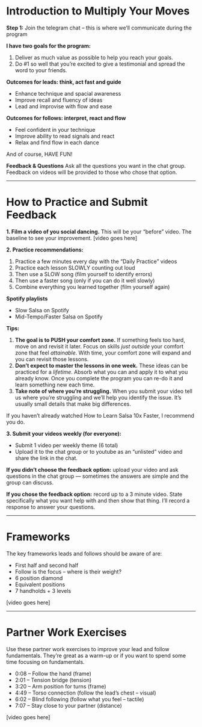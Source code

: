 # Introduction to Multiply Your Moves

**Step 1:** Join the telegram chat – this is where we’ll communicate during the program

**I have two goals for the program:**
1. Deliver as much value as possible to help you reach your goals.
2. Do #1 so well that you’re excited to give a testimonial and spread the word to your friends.

**Outcomes for leads: think, act fast and guide**
- Enhance technique and spacial awareness
- Improve recall and fluency of ideas
- Lead and improvise with flow and ease

**Outcomes for follows: interpret, react and flow**
- Feel confident in your technique
- Improve ability to read signals and react
- Relax and find flow in each dance

And of course, HAVE FUN!

**Feedback & Questions**
Ask all the questions you want in the chat group. Feedback on videos will be provided to those who chose that option.

---

# How to Practice and Submit Feedback

**1. Film a video of you social dancing.**
This will be your “before” video. The baseline to see your improvement.
[video goes here]

**2. Practice recommendations:**
1. Practice a few minutes every day with the “Daily Practice” videos
2. Practice each lesson SLOWLY counting out loud
3. Then use a SLOW song (film yourself to identify errors)
4. Then use a faster song (only if you can do it well slowly)
5. Combine everything you learned together (film yourself again)

**Spotify playlists**
- Slow Salsa on Spotify
- Mid-Tempo/Faster Salsa on Spotify

**Tips:**
1.  **The goal is to PUSH your comfort zone.** If something feels too hard, move on and revisit it later. Focus on skills *just outside* your comfort zone that feel *attainable*. With time, your comfort zone will expand and you can revisit those lessons.
2.  **Don’t expect to master the lessons in one week.** These ideas can be practiced for a *lifetime*. Absorb what you can and apply it to what you already know. Once you complete the program you can re-do it and learn something new each time.
3.  **Take note of where you’re struggling.** When you submit your video tell us where you’re struggling and we’ll help you identify the issue. It’s usually small details that make big differences.

If you haven’t already watched How to Learn Salsa 10x Faster, I recommend you do.

**3. Submit your videos weekly (for everyone):**
- Submit 1 video per weekly theme (6 total)
- Upload it to the chat group or to youtube as an “unlisted” video and share the link in the chat.

**If you didn’t choose the feedback option:** upload your video and ask questions in the chat group — sometimes the answers are simple and the group can discuss.

**If you chose the feedback option:** record up to a 3 minute video. State specifically what you want help with and then show that thing. I’ll record a response to answer your questions.

---

# Frameworks

The key frameworks leads and follows should be aware of are:
- First half and second half
- Follow is the focus – where is their weight?
- 6 position diamond
- Equivalent positions
- 7 handholds + 3 levels

[video goes here]

---

# Partner Work Exercises

Use these partner work exercises to improve your lead and follow fundamentals.
They’re great as a warm-up or if you want to spend some time focusing on fundamentals.

- 0:08 – Follow the hand (frame)
- 2:01 – Tension bridge (tension)
- 3:20 – Arm position for turns (frame)
- 4:49 – Torso connection (follow the lead’s chest – visual)
- 6:02 – Blind following (follow what you feel – tactile)
- 7:07 – Stay close to your partner (distance)

[video goes here]

